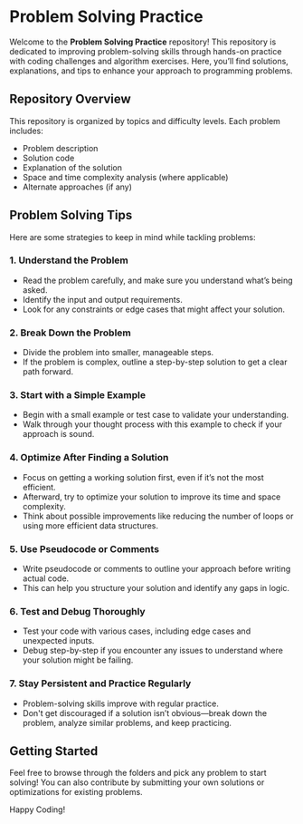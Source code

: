 # Problem Solving Practice

Welcome to the **Problem Solving Practice** repository! This repository is dedicated to improving problem-solving skills through hands-on practice with coding challenges and algorithm exercises. Here, you’ll find solutions, explanations, and tips to enhance your approach to programming problems.

## Repository Overview

This repository is organized by topics and difficulty levels. Each problem includes:
- Problem description
- Solution code
- Explanation of the solution
- Space and time complexity analysis (where applicable)
- Alternate approaches (if any)

## Problem Solving Tips

Here are some strategies to keep in mind while tackling problems:

### 1. **Understand the Problem**
   - Read the problem carefully, and make sure you understand what’s being asked.
   - Identify the input and output requirements.
   - Look for any constraints or edge cases that might affect your solution.

### 2. **Break Down the Problem**
   - Divide the problem into smaller, manageable steps.
   - If the problem is complex, outline a step-by-step solution to get a clear path forward.

### 3. **Start with a Simple Example**
   - Begin with a small example or test case to validate your understanding.
   - Walk through your thought process with this example to check if your approach is sound.

### 4. **Optimize After Finding a Solution**
   - Focus on getting a working solution first, even if it’s not the most efficient.
   - Afterward, try to optimize your solution to improve its time and space complexity.
   - Think about possible improvements like reducing the number of loops or using more efficient data structures.

### 5. **Use Pseudocode or Comments**
   - Write pseudocode or comments to outline your approach before writing actual code.
   - This can help you structure your solution and identify any gaps in logic.

### 6. **Test and Debug Thoroughly**
   - Test your code with various cases, including edge cases and unexpected inputs.
   - Debug step-by-step if you encounter any issues to understand where your solution might be failing.

### 7. **Stay Persistent and Practice Regularly**
   - Problem-solving skills improve with regular practice.
   - Don't get discouraged if a solution isn’t obvious—break down the problem, analyze similar problems, and keep practicing.


## Getting Started

Feel free to browse through the folders and pick any problem to start solving! You can also contribute by submitting your own solutions or optimizations for existing problems.

Happy Coding!

